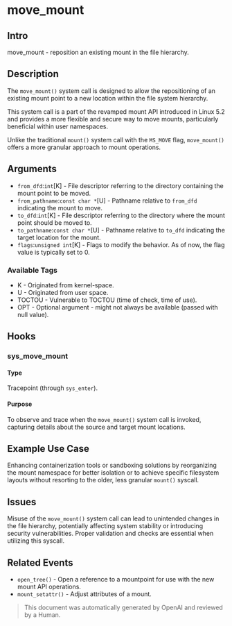 
# move_mount

## Intro

move_mount - reposition an existing mount in the file hierarchy.

## Description

The `move_mount()` system call is designed to allow the repositioning of an
existing mount point to a new location within the file system hierarchy.

This system call is a part of the revamped mount API introduced in Linux 5.2 and
provides a more flexible and secure way to move mounts, particularly beneficial
within user namespaces.

Unlike the traditional `mount()` system call with the `MS_MOVE` flag,
`move_mount()` offers a more granular approach to mount operations.

## Arguments

* `from_dfd`:`int`[K] - File descriptor referring to the directory containing the mount point to be moved.
* `from_pathname`:`const char *`[U] - Pathname relative to `from_dfd` indicating the mount to move.
* `to_dfd`:`int`[K] - File descriptor referring to the directory where the mount point should be moved to.
* `to_pathname`:`const char *`[U] - Pathname relative to `to_dfd` indicating the target location for the mount.
* `flags`:`unsigned int`[K] - Flags to modify the behavior. As of now, the flag value is typically set to 0.

### Available Tags

* K - Originated from kernel-space.
* U - Originated from user space.
* TOCTOU - Vulnerable to TOCTOU (time of check, time of use).
* OPT - Optional argument - might not always be available (passed with null value).

## Hooks

### sys_move_mount

#### Type

Tracepoint (through `sys_enter`).

#### Purpose

To observe and trace when the `move_mount()` system call is invoked, capturing
details about the source and target mount locations.

## Example Use Case

Enhancing containerization tools or sandboxing solutions by reorganizing the
mount namespace for better isolation or to achieve specific filesystem layouts
without resorting to the older, less granular `mount()` syscall.

## Issues

Misuse of the `move_mount()` system call can lead to unintended changes in the
file hierarchy, potentially affecting system stability or introducing security
vulnerabilities. Proper validation and checks are essential when utilizing this
syscall.

## Related Events

* `open_tree()` - Open a reference to a mountpoint for use with the new mount API operations.
* `mount_setattr()` - Adjust attributes of a mount.

> This document was automatically generated by OpenAI and reviewed by a Human.

